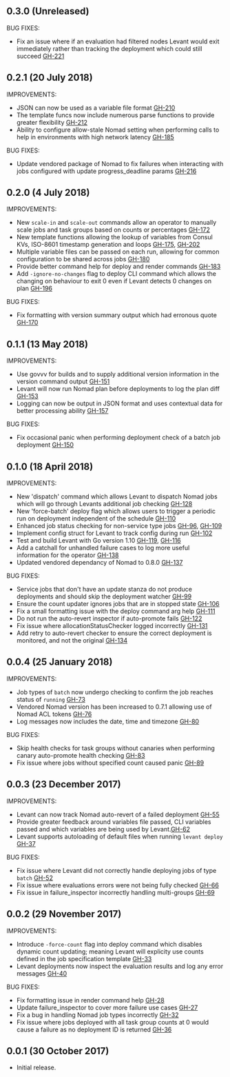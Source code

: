 ## 0.3.0 (Unreleased)

BUG FIXES:
 * Fix an issue where if an evaluation had filtered nodes Levant would exit immediately rather than tracking the deployment which could still succeed [GH-221](https://github.com/jrasell/levant/pull/221)

## 0.2.1 (20 July 2018)

IMPROVEMENTS:
 * JSON can now be used as a variable file format [GH-210](https://github.com/jrasell/levant/pull/210)
 * The template funcs now include numerous parse functions to provide greater flexibility [GH-212](https://github.com/jrasell/levant/pull/212)
 * Ability to configure allow-stale Nomad setting when performing calls to help in environments with high network latency [GH-185](https://github.com/jrasell/levant/pull/185)
 
BUG FIXES:
 * Update vendored package of Nomad to fix failures when interacting with jobs configured with update progress_deadline params [GH-216](https://github.com/jrasell/levant/pull/216)

## 0.2.0 (4 July 2018)

IMPROVEMENTS:
 * New `scale-in` and `scale-out` commands  allow an operator to manually scale jobs and task groups based on counts or percentages [GH-172](https://github.com/jrasell/levant/pull/172)
 * New template functions allowing the lookup of variables from Consul KVs, ISO-8601 timestamp generation and loops [GH-175](https://github.com/jrasell/levant/pull/175), [GH-202](https://github.com/jrasell/levant/pull/202)
 * Multiple variable files can be passed on each run, allowing for common configuration to be shared across jobs [GH-180](https://github.com/jrasell/levant/pull/180)
 * Provide better command help for deploy and render commands [GH-183](https://github.com/jrasell/levant/pull/184)
 * Add `-ignore-no-changes` flag to deploy CLI command which allows the changing on behaviour to exit 0 even if Levant detects 0 changes on plan [GH-196](https://github.com/jrasell/levant/pull/196)

BUG FIXES:
 * Fix formatting with version summary output which had erronous quote [GH-170](https://github.com/jrasell/levant/pull/170)

## 0.1.1 (13 May 2018)

IMPROVEMENTS:
 * Use govvv for builds and to supply additional version information in the version command output [GH-151](https://github.com/jrasell/levant/pull/151)
 * Levant will now run Nomad plan before deployments to log the plan diff [GH-153](https://github.com/jrasell/levant/pull/153)
 * Logging can now be output in JSON format and uses contextual data for better processing ability [GH-157](https://github.com/jrasell/levant/pull/157)
 
BUG FIXES:
 * Fix occasional panic when performing deployment check of a batch job deployment [GH-150](https://github.com/jrasell/levant/pull/150)

## 0.1.0 (18 April 2018)

IMPROVEMENTS:
 * New 'dispatch' command which allows Levant to dispatch Nomad jobs which will go through Levants additional job checking [GH-128](https://github.com/jrasell/levant/pull/128)
 * New 'force-batch' deploy flag which allows users to trigger a periodic run on deployment independent of the schedule [GH-110](https://github.com/jrasell/levant/pull/110) 
 * Enhanced job status checking for non-service type jobs [GH-96](https://github.com/jrasell/levant/pull/96), [GH-109](https://github.com/jrasell/levant/pull/109)
 * Implement config struct for Levant to track config during run [GH-102](https://github.com/jrasell/levant/pull/102)
 * Test and build Levant with Go version 1.10 [GH-119](https://github.com/jrasell/levant/pull/119), [GH-116](https://github.com/jrasell/levant/pull/116)
 * Add a catchall for unhandled failure cases to log more useful information for the operator [GH-138](https://github.com/jrasell/levant/pull/138)
 * Updated vendored dependancy of Nomad to 0.8.0 [GH-137](https://github.com/jrasell/levant/pull/137)
 
BUG FIXES:
 * Service jobs that don't have an update stanza do not produce deployments and should skip the deployment watcher [GH-99](https://github.com/jrasell/levant/pull/99)
 * Ensure the count updater ignores jobs that are in stopped state [GH-106](https://github.com/jrasell/levant/pull/106)
 * Fix a small formatting issue with the deploy command arg help [GH-111](https://github.com/jrasell/levant/pull/111)
 * Do not run the auto-revert inspector if auto-promote fails [GH-122](https://github.com/jrasell/levant/pull/122)
 * Fix issue where allocationStatusChecker logged incorrectly [GH-131](https://github.com/jrasell/levant/pull/131)
 * Add retry to auto-revert checker to ensure the correct deployment is monitored, and not the original [GH-134](https://github.com/jrasell/levant/pull/134)

## 0.0.4 (25 January 2018)

IMPROVEMENTS:
 * Job types of `batch` now undergo checking to confirm the job reaches status of `running` [GH-73](https://github.com/jrasell/levant/pull/73)
 * Vendored Nomad version has been increased to 0.7.1 allowing use of Nomad ACL tokens [GH-76](https://github.com/jrasell/levant/pull/76)
 * Log messages now includes the date, time and timezone [GH-80](https://github.com/jrasell/levant/pull/80)

BUG FIXES:
 * Skip health checks for task groups without canaries when performing canary auto-promote health checking [GH-83](https://github.com/jrasell/levant/pull/83)
 * Fix issue where jobs without specified count caused panic [GH-89](https://github.com/jrasell/levant/pull/89)

## 0.0.3 (23 December 2017)

IMPROVEMENTS:
 * Levant can now track Nomad auto-revert of a failed deployment [GH-55](https://github.com/jrasell/levant/pull/55)
 * Provide greater feedback around variables file passed, CLI variables passed and which variables are being used by Levant.[GH-62](https://github.com/jrasell/levant/pull/62)
 * Levant supports autoloading of default files when running `levant deploy` [GH-37](https://github.com/jrasell/levant/pull/37)

BUG FIXES:
 * Fix issue where Levant did not correctly handle deploying jobs of type `batch` [GH-52](https://github.com/jrasell/levant/pull/52)
 * Fix issue where evaluations errors were not being fully checked [GH-66](https://github.com/jrasell/levant/pull/66)
 * Fix issue in failure_inspector incorrectly handling multi-groups [GH-69](https://github.com/jrasell/levant/pull/69)

## 0.0.2 (29 November 2017)

IMPROVEMENTS:
 * Introduce `-force-count` flag into deploy command which disables dynamic count updating; meaning Levant will explicity use counts defined in the job specification template [GH-33](https://github.com/jrasell/levant/pull/33)
 * Levant deployments now inspect the evaluation results and log any error messages [GH-40](https://github.com/jrasell/levant/pull/40)

BUG FIXES:
 * Fix formatting issue in render command help [GH-28](https://github.com/jrasell/levant/pull/28)
 * Update failure_inspector to cover more failure use cases [GH-27](https://github.com/jrasell/levant/pull/27)
 * Fix a bug in handling Nomad job types incorrectly [GH-32](https://github.com/jrasell/levant/pull/32)
 * Fix issue where jobs deployed with all task group counts at 0 would cause a failure as no deployment ID is returned [GH-36](https://github.com/jrasell/levant/pull/36)

## 0.0.1 (30 October 2017)

- Initial release.
